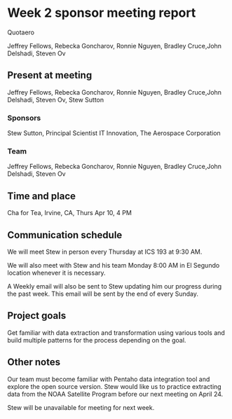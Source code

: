 # Week 2 sponsor meeting report

Quotaero

Jeffrey Fellows, Rebecka Goncharov, Ronnie Nguyen, Bradley Cruce,John Delshadi, Steven Ov

## Present at meeting
Jeffrey Fellows, Rebecka Goncharov, Ronnie Nguyen, Bradley Cruce,John Delshadi, Steven Ov, Stew Sutton

### Sponsors

Stew Sutton, Principal Scientist IT Innovation, The Aerospace Corporation   

### Team

Jeffrey Fellows, Rebecka Goncharov, Ronnie Nguyen, Bradley Cruce,John Delshadi, Steven Ov

## Time and place

Cha for Tea, Irvine, CA, Thurs Apr 10, 4 PM

## Communication schedule

We will meet Stew in person every Thursday at ICS 193 at 9:30 AM. 

We will also meet with Stew and his team Monday 8:00 AM in El Segundo location whenever it is necessary.

A Weekly email will also be sent to Stew updating him our progress during the past week. This email will be sent by the end of every Sunday.


## Project goals

Get familiar with data extraction and transformation using various tools and build multiple patterns for the process depending on the goal. 

## Other notes

Our team must become familiar with Pentaho data integration tool and explore the open source version. Stew would like us to practice extracting data from the NOAA Satellite Program before our next meeting on April 24. 

Stew will be unavailable for meeting for next week.
